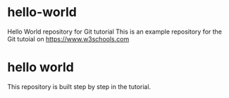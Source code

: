 # hello-world
Hello World repository for Git tutorial
This is an example repository for the Git tutoial on https://www.w3schools.com
# hello world
This repository is built step by step in the tutorial.
